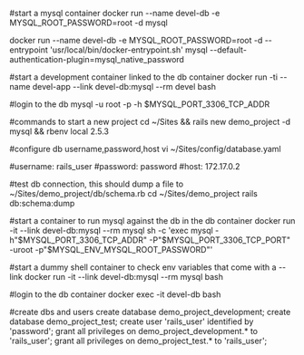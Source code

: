 #start a mysql container
docker run --name devel-db -e MYSQL_ROOT_PASSWORD=root -d mysql

docker run --name devel-db -e MYSQL_ROOT_PASSWORD=root -d --entrypoint 'usr/local/bin/docker-entrypoint.sh' mysql --default-authentication-plugin=mysql_native_password

#start a development container linked to the db container
docker run -ti --name devel-app --link devel-db:mysql --rm devel bash

#login to the db
mysql -u root -p -h $MYSQL_PORT_3306_TCP_ADDR


#commands to start a new project
cd ~/Sites && rails new demo_project -d mysql && rbenv local 2.5.3

#configure db username,password,host
vi ~/Sites/config/database.yaml

#username: rails_user
#password: password
#host: 172.17.0.2

#test db connection, this should dump a file to ~/Sites/demo_project/db/schema.rb
cd ~/Sites/demo_project
rails db:schema:dump

#start a container to run mysql against the db in the db container
docker run -it --link devel-db:mysql --rm mysql sh -c 'exec mysql -h"$MYSQL_PORT_3306_TCP_ADDR" -P"$MYSQL_PORT_3306_TCP_PORT" -uroot -p"$MYSQL_ENV_MYSQL_ROOT_PASSWORD"'

#start a dummy shell container to check env variables that come with a --link
docker run -it --link devel-db:mysql --rm mysql bash

#login to the db container
docker exec -it devel-db bash

#create dbs and users
create database demo_project_development;
create database demo_project_test;
create user 'rails_user' identified by 'password';
grant all privileges on demo_project_development.* to 'rails_user';
grant all privileges on demo_project_test.* to 'rails_user';
